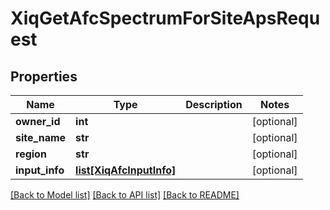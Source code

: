 # XiqGetAfcSpectrumForSiteApsRequest

## Properties
Name | Type | Description | Notes
------------ | ------------- | ------------- | -------------
**owner_id** | **int** |  | [optional] 
**site_name** | **str** |  | [optional] 
**region** | **str** |  | [optional] 
**input_info** | [**list[XiqAfcInputInfo]**](XiqAfcInputInfo.md) |  | [optional] 

[[Back to Model list]](../README.md#documentation-for-models) [[Back to API list]](../README.md#documentation-for-api-endpoints) [[Back to README]](../README.md)


